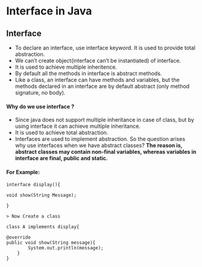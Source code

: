 # Interface in Java

## Interface

- To declare an interface, use interface keyword. It is used to provide total abstraction.
- We can’t create object(interface can’t be instantiated) of interface.
- It is used to achieve multiple inheritence.
- By default all the methods in interface is abstract methods.
- Like a class, an interface can have methods and variables, but the methods declared in an interface are by default abstract (only method signature, no body).

#### Why do we use interface ?
- Since java does not support multiple inheritance in case of class, but by using interface it can achieve multiple inheritance.
- It is used to achieve total abstraction.
- Interfaces are used to implement abstraction. So the question arises why use interfaces when we have abstract classes?
    **The reason is, abstract classes may contain non-final variables, whereas variables in interface are final, public and static.**

#### For Example:

```
interface display(){

void show(String Message);

}

> Now Create a class 

class A implements display{ 

@override
public void show(String message){
        System.out.println(message);
    }
}
```

